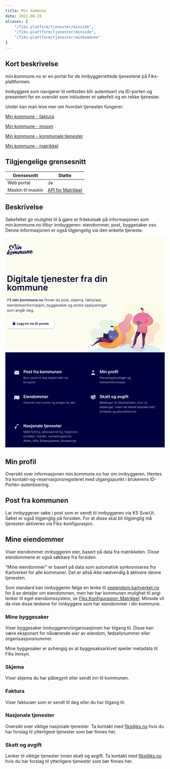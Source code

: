 ```yaml
---
title: Min kommune
date: 2022-06-28
aliases: [
    "/fiks-platform/tjenester/minside",
    "/fiks-plattform/tjenester/minside",
    "/fiks-plattform/tjenester/minkommune"
]
---
```

## Kort beskrivelse
min.kommune.no er en portal for de innbyggerrettede tjenestene på Fiks-plattformen. 

Innbyggere som navigerer til nettsiden blir autentisert via ID-porten og presentert for en oversikt som inkluderer et søkefelt og en rekke tjenester. 

Under kan man lese mer om hvordan tjenesten fungerer: 

[Min kommune - faktura](faktura)

[Min kommune - innsyn](innsyn)

[Min kommune - kommunale tjenester](kommunaletjenester)

[Min kommune - matrikkel](matrikkel)

## Tilgjengelige grensesnitt
| Grensesnitt | Støtte |
|------|------|
| Web portal | Ja |
| Maskin til maskin | [API for Matrikkel](https://editor.swagger.io/?url=https://developers.fiks.ks.no/api/matrikkel-eier-oppslag-api-v1.json) |

## Beskrivelse

Søkefeltet gir mulighet til å gjøre et fritekstsøk på informasjonen som min.kommune.no tilbyr innbyggeren: eiendommer, post, byggesaker osv. Denne informasjonen er også tilgjengelig via den enkelte tjeneste.

![matrikkel](/images/minside-forside.png "Matrikkel")

## Min profil
Oversikt over informasjonen min.kommune.no har om innbyggeren. Hentes fra kontakt-og-reservasjonsregisteret med utgangspunkt i brukerens ID-Porten-autentisering.

## Post fra kommunen
Lar innbyggeren søke i post som er sendt til innbyggeren via KS SvarUt. Søket er også tilgjenglig på forsiden. For at disse skal bli tilgjenglig må tjenesten aktiveres via Fiks-konfigurasjon.

## Mine eiendommer
Viser eiendommer innbyggeren eier, basert på data fra matrikkelen. Disse eiendommene er også søkbare fra forsiden.

"Mine eiendommer" er basert på data som automatisk synkroniseres fra Kartverket for alle kommuner. Det er altså ikke nødvendig å aktivere denne tjenesten.

Som standard kan innbyggeren følge en lenke til [seeiendom.kartverket.no](https://seeiendom.kartverket.no) for å se detaljer om eiendommen, men her har kommunen mulighet til angi lenker til eget eiendomssystem, se [Fiks Konfigurasjon: Matrikkel](https://forvaltning.fiks.ks.no/fiks-konfigurasjon/tjenester/matrikkel). Minside vil da vise disse lenkene for innbyggere som har eiendommer i din kommune.

### Mine byggesaker
Viser byggesaker innbyggeren/organisasjonen har tilgang til. Disse kan være eksponert for nåværende eier av eiendom, fødselsnummer eller organisasjonsnummer.

Mine byggesaker er avhengig av at byggesaksarkivet speiler metadata til Fiks Innsyn.

### Skjema
Viser skjema du har påbegynt eller sendt inn til kommunen.

### Faktura
Viser fakturaer som er sendt til deg eller du har tilgang til.

### Nasjonale tjenester
Oversikt over viktige nasjonale tjenester. Ta kontakt med fiks@ks.no hvis du har forslag til ytterligere tjenester som bør finnes her.

### Skatt og avgift
Lenker til viktige tjenester innen skatt og avgift. Ta kontakt med fiks@ks.no hvis du har forslag til ytterligere tjenester som bør finnes her.

